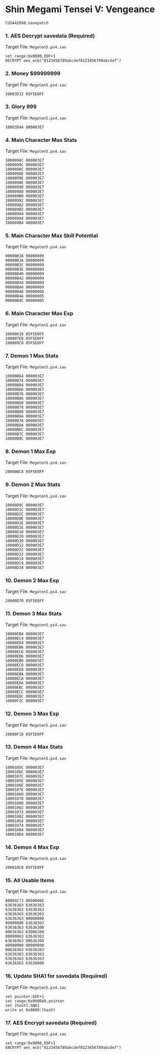 # Shin Megami Tensei V: Vengeance

`CUSA42698.savepatch`

### 1. AES Decrypt savedata (Required)

Target File: `Megaten5.ps4.sav`

```
set range:0x0000,EOF+1
DECRYPT aes_ecb("0123456789abcdef0123456789abcdef")
```

### 2. Money $99999999

Target File: `Megaten5.ps4.sav`

```
20003D32 05F5E0FF
```

### 3. Glory 999

Target File: `Megaten5.ps4.sav`

```
10003D4A 000003E7
```

### 4. Main Character Max Stats

Target File: `Megaten5.ps4.sav`

```
1000098C 000003E7
1000099C 000003E7
100009AC 000003E7
1000098E 000003E7
1000099E 000003E7
100009AE 000003E7
10000990 000003E7
100009A0 000003E7
100009B0 000003E7
10000992 000003E7
100009A2 000003E7
100009B2 000003E7
10000994 000003E7
100009A4 000003E7
100009B4 000003E7
```

### 5. Main Character Max Skill Potential

Target File: `Megaten5.ps4.sav`

```
00000B38 00000009
00000B3A 00000009
00000B3C 00000009
00000B3E 00000009
00000B40 00000009
00000B42 00000009
00000B44 00000009
00000B46 00000009
00000B48 00000009
00000B4A 00000005
00000B4C 00000005
```

### 6. Main Character Max Exp

Target File: `Megaten5.ps4.sav`

```
20000610 05F5E0FF
200007E8 05F5E0FF
200009C0 05F5E0FF
```

### 7. Demon 1 Max Stats

Target File: `Megaten5.ps4.sav`

```
10000B64 000003E7
10000B74 000003E7
10000B84 000003E7
10000B66 000003E7
10000B76 000003E7
10000B86 000003E7
10000B68 000003E7
10000B78 000003E7
10000B88 000003E7
10000B6A 000003E7
10000B7A 000003E7
10000B8A 000003E7
10000B6C 000003E7
10000B7C 000003E7
10000B8C 000003E7
```

### 8. Demon 1 Max Exp

Target File: `Megaten5.ps4.sav`

```
20000BC8 05F5E0FF
```

### 9. Demon 2 Max Stats

Target File: `Megaten5.ps4.sav`

```
10000D0C 000003E7
10000D1C 000003E7
10000D2C 000003E7
10000D0E 000003E7
10000D1E 000003E7
10000D2E 000003E7
10000D10 000003E7
10000D20 000003E7
10000D30 000003E7
10000D12 000003E7
10000D22 000003E7
10000D32 000003E7
10000D14 000003E7
10000D24 000003E7
10000D34 000003E7
```

### 10. Demon 2 Max Exp

Target File: `Megaten5.ps4.sav`

```
20000D70 05F5E0FF
```

### 11. Demon 3 Max Stats

Target File: `Megaten5.ps4.sav`

```
10000EB4 000003E7
10000EC4 000003E7
10000ED4 000003E7
10000EB6 000003E7
10000EC6 000003E7
10000ED6 000003E7
10000EB8 000003E7
10000EC8 000003E7
10000ED8 000003E7
10000EBA 000003E7
10000ECA 000003E7
10000EDA 000003E7
10000EBC 000003E7
10000ECC 000003E7
10000EDC 000003E7
10000F2C 000003E7
```

### 12. Demon 3 Max Exp

Target File: `Megaten5.ps4.sav`

```
20000F18 05F5E0FF
```

### 13. Demon 4 Max Stats

Target File: `Megaten5.ps4.sav`

```
1000105C 000003E7
1000106C 000003E7
1000107C 000003E7
1000105E 000003E7
1000106E 000003E7
1000107E 000003E7
10001060 000003E7
10001070 000003E7
10001080 000003E7
10001062 000003E7
10001072 000003E7
10001082 000003E7
10001064 000003E7
10001074 000003E7
10001084 000003E7
100010D4 000003E7
```

### 14. Demon 4 Max Exp

Target File: `Megaten5.ps4.sav`

```
200010C0 05F5E0FF
```

### 15. All Usable Items

Target File: `Megaten5.ps4.sav`

```
A0004C73 0000006E
63636363 63636363
63636363 63636363
63636363 63636363
63636363 00000000
00000000 63636363
63636363 63636300
00636363 63006300
00000063 63636363
63636363 00636300
00000000 00000000
00636363 63636363
63636363 63636363
63636363 63636363
63636363 63630000
```

### 16. Update SHA1 for savedata (Required)

Target File: `Megaten5.ps4.sav`

```
set pointer:EOF+1
set range:0x000040,pointer
set [hash]:SHA1
write at 0x0000:[hash]
```

### 17. AES Encrypt savedata (Required)

Target File: `Megaten5.ps4.sav`

```
set range:0x0000,EOF+1
ENCRYPT aes_ecb("0123456789abcdef0123456789abcdef")
```


